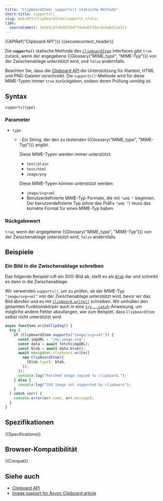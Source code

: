```yaml
---
title: "ClipboardItem: supports() statische Methode"
short-title: supports()
slug: Web/API/ClipboardItem/supports_static
l10n:
  sourceCommit: 3e543cdfe8dddfb4774a64bf3decdcbab42a4111
---
```


{{APIRef("Clipboard API")}} {{securecontext_header}}

Die **`supports()`** statische Methode des [`ClipboardItem`](/de/docs/Web/API/ClipboardItem)-Interfaces gibt `true` zurück, wenn der angegebene {{Glossary("MIME_type", "MIME-Typ")}} von der Zwischenablage unterstützt wird, und `false` andernfalls.

Beachten Sie, dass die [Clipboard API](/de/docs/Web/API/Clipboard_API) die Unterstützung für Klartext, HTML und PNG-Dateien vorschreibt. Die `supports()`-Methode wird für diese MIME-Typen immer `true` zurückgeben, sodass deren Prüfung unnötig ist.

## Syntax

```js-nolint
supports(type)
```

### Parameter

- `type`

  - : Ein String, der den zu testenden {{Glossary("MIME_type", "MIME-Typ")}} angibt.

    Diese MIME-Typen werden immer unterstützt:

    - `text/plain`
    - `text/html`
    - `image/png`

    Diese MIME-Typen können unterstützt werden:

    - `image/svg+xml`
    - Benutzerdefinierte MIME-Typ-Formate, die mit `"web "` beginnen.
      Der benutzerdefinierte Typ (ohne das Präfix `"web "`) muss das korrekte Format für einen MIME-Typ haben.

### Rückgabewert

`true`, wenn der angegebene {{Glossary("MIME_type", "MIME-Typ")}} von der Zwischenablage unterstützt wird, `false` andernfalls.

## Beispiele

### Ein Bild in die Zwischenablage schreiben

Das folgende Beispiel ruft ein SVG-Bild ab, stellt es als [`Blob`](/de/docs/Web/API/Blob) dar und schreibt es dann in die Zwischenablage.

Wir verwenden `supports()`, um zu prüfen, ob der MIME-Typ `"image/svg+xml"` von der Zwischenablage unterstützt wird, bevor wir das Bild abrufen und es mit [`clipboard.write()`](/de/docs/Web/API/Clipboard/write) schreiben. Wir umhüllen den gesamten Funktionskörper auch in eine [`try...catch`](/de/docs/Web/JavaScript/Reference/Statements/try...catch)-Anweisung, um mögliche andere Fehler abzufangen, wie zum Beispiel, dass `ClipboardItem` selbst nicht unterstützt wird.

```js
async function writeClipImg() {
  try {
    if (ClipboardItem.supports("image/svg+xml")) {
      const imgURL = "/my-image.svg";
      const data = await fetch(imgURL);
      const blob = await data.blob();
      await navigator.clipboard.write([
        new ClipboardItem({
          [blob.type]: blob,
        }),
      ]);
      console.log("Fetched image copied to clipboard.");
    } else {
      console.log("SVG image not supported by clipboard");
    }
  } catch (err) {
    console.error(err.name, err.message);
  }
}
```

## Spezifikationen

{{Specifications}}

## Browser-Kompatibilität

{{Compat}}

## Siehe auch

- [Clipboard API](/de/docs/Web/API/Clipboard_API)
- [Image support for Async Clipboard article](https://web.dev/articles/async-clipboard)
